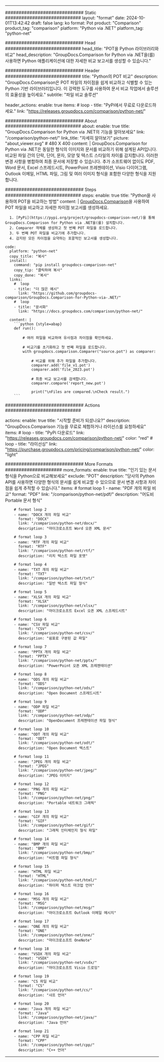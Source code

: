 
---
############################# Static ############################
layout: "format"
date:  2024-10-01T13:42:42
draft: false
lang: ko
format: Pot
product: "Comparison"
product_tag: "comparison"
platform: "Python via .NET"
platform_tag: "python-net"

############################# Head ############################
head_title: "POT을 Python 라이브러리와 비교"
head_description: "GroupDocs.Comparison for Python via .NET을(를) 사용하면 Python 애플리케이션에 대한 자세한 비교 보고서를 생성할 수 있습니다."

############################# Header ############################
title: "Python의 POT 비교" 
description: "GroupDocs.Comparison은 POT 파일의 차이점을 쉽게 비교하고 식별할 수 있는 Python 기반 라이브러리입니다. 이 강력한 도구를 사용하여 문서 비교 작업에서 솔루션의 효율성을 높이세요."
subtitle: "파일 비교 솔루션" 

header_actions:
  enable: true
  items:
    #  loop
    - title: "PyPi에서 무료로 다운로드하세요."
      link: "https://releases.groupdocs.com/comparison/python-net/"
      
############################# About ############################
about:
    enable: true
    title: "GroupDocs.Comparison for Python via .NET의 기능을 알아보세요"
    link: "/comparison/python-net/"
    link_title: "자세히 알아보기"
    picture: "about_viewer.svg" # 480 X 400
    content: |
       GroupDocs.Comparison for Python via .NET은 동일한 형식의 이미지와 문서를 비교하기 위해 설계된 API입니다. 비교된 파일 간의 단락, 단어, 문자, 모양 및 텍스트 스타일의 차이를 감지합니다. 이러한 변경 사항을 병합하여 최종 문서에 저장할 수 있습니다. 추가 소프트웨어 없이도 PDF, Word 문서, Excel 스프레드시트, PowerPoint 프레젠테이션, Visio 다이어그램, Outlook 이메일, HTML 파일, 그림 및 여러 이미지 형식을 포함한 다양한 형식을 지원합니다.

############################# Steps ############################
steps:
    enable: true
    title: "Python을 사용하여 POT을 비교하는 방법"
    content: |
      [GroupDocs.Comparison](https://products.groupdocs.com/comparison/python-net/)을 사용하여 POT 파일을 비교하고 자세한 차이점 보고서를 생성하세요.
      
      1. [PyPi](https://pypi.org/project/groupdocs-comparison-net/)을 통해 GroupDocs.Comparison for Python via .NET을(를) 설치합니다.
      2. Comparer 객체를 생성하고 첫 번째 POT 파일을 로드합니다.
      3. 두 번째 POT 파일을 비교기에 추가합니다.
      4. 감지된 모든 차이점을 요약하는 포괄적인 보고서를 생성합니다.
   
    code:
      platform: "python-net"
      copy_title: "복사"
      install:
        command: "pip install groupdocs-comparison-net"
        copy_tip: "클릭하여 복사"
        copy_done: "복사"
      links:
        #  loop
        - title: "더 많은 예시"
          link: "https://github.com/groupdocs-comparison/GroupDocs.Comparison-for-Python-via-.NET/"
        #  loop
        - title: "문서화"
          link: "https://docs.groupdocs.com/comparison/python-net/"
          
      content: |
        ```python {style=abap}
        def run():

            # 여러 파일을 비교하여 유사점과 차이점을 확인하세요.

            # 비교기를 초기화하고 첫 번째 파일을 로드합니다.
            with groupdocs.comparison.Comparer("source.pot") as comparer:

                # 비교를 위해 추가 파일을 추가합니다.
                comparer.add('file_v1.pot')
                comparer.add('file_2023.pot')

                # 최종 비교 보고서를 검색합니다.
                comparer.compare('report_new.pot')

                print("\nFiles are compared.\nCheck result.")
        ```            

############################# Actions ############################

actions:
  enable: true
  title: "시작할 준비가 되셨나요?"
  description: "GroupDocs.Comparison 기능을 무료로 체험하거나 라이선스를 요청하세요"
  items:
    #  loop
    - title: "PyPi 다운로드"
      link: "https://releases.groupdocs.com/comparison/python-net/"
      color: "red"
        #  loop
    - title: "라이선싱"
      link: "https://purchase.groupdocs.com/pricing/comparison/python-net/"
      color: "light"


############################# More Formats #####################
more_formats:
    enable: true
    title: "인기 있는 문서 형식을 Python으로 비교해보세요"
    exclude: "POT"
    description: "당사의 Python API를 사용하면 다양한 형식의 문서를 쉽게 비교할 수 있으므로 문서 변경 사항과 차이점을 쉽게 추적할 수 있습니다."
    items: 
        # format loop 1
        - name: "PDF 개의 파일 비교"
          format: "PDF"
          link: "/comparison/python-net/pdf/"
          description: "어도비 Portable 문서 형식"

        # format loop 2
        - name: "DOCX 개의 파일 비교"
          format: "DOCX"
          link: "/comparison/python-net/docx/"
          description: "마이크로소프트 Word 오픈 XML 문서"

        # format loop 3
        - name: "RTF 개의 파일 비교"
          format: "RTF"
          link: "/comparison/python-net/rtf/"
          description: "리치 텍스트 파일 포맷"

        # format loop 4
        - name: "TXT 개의 파일 비교"
          format: "TXT"
          link: "/comparison/python-net/txt/"
          description: "일반 텍스트 파일 형식"

        # format loop 5
        - name: "XLSX 개의 파일 비교"
          format: "XLSX"
          link: "/comparison/python-net/xlsx/"
          description: "마이크로소프트 Excel 오픈 XML 스프레드시트"

        # format loop 6
        - name: "CSV 파일 비교"
          format: "CSV"
          link: "/comparison/python-net/csv/"
          description: "쉼표로 구분된 값 파일"

        # format loop 7
        - name: "PPTX 개의 파일 비교"
          format: "PPTX"
          link: "/comparison/python-net/pptx/"
          description: "PowerPoint 오픈 XML 프레젠테이션"

        # format loop 8
        - name: "ODS 개의 파일 비교"
          format: "ODS"
          link: "/comparison/python-net/ods/"
          description: "Open Document 스프레드시트"

        # format loop 9
        - name: "ODP 파일 비교"
          format: "ODP"
          link: "/comparison/python-net/odp/"
          description: "OpenDocument 프레젠테이션 파일 형식"

        # format loop 10
        - name: "ODT 개의 파일 비교"
          format: "ODT"
          link: "/comparison/python-net/odt/"
          description: "Open Document 텍스트"

        # format loop 11
        - name: "JPEG 개의 파일 비교"
          format: "JPEG"
          link: "/comparison/python-net/jpeg/"
          description: "JPEG 이미지"

        # format loop 12
        - name: "PNG 개의 파일 비교"
          format: "PNG"
          link: "/comparison/python-net/png/"
          description: "Portable 네트워크 그래픽"

        # format loop 13
        - name: "GIF 개의 파일 비교"
          format: "GIF"
          link: "/comparison/python-net/gif/"
          description: "그래픽 인터체인지 형식 파일"

        # format loop 14
        - name: "BMP 개의 파일 비교"
          format: "BMP"
          link: "/comparison/python-net/bmp/"
          description: "비트맵 파일 형식"

        # format loop 15
        - name: "HTML 파일 비교"
          format: "HTML"
          link: "/comparison/python-net/html/"
          description: "하이퍼 텍스트 마크업 언어"

        # format loop 16
        - name: "MSG 개의 파일 비교"
          format: "MSG"
          link: "/comparison/python-net/msg/"
          description: "마이크로소프트 Outlook 이메일 메시지"

        # format loop 17
        - name: "ONE 개의 파일 비교"
          format: "ONE"
          link: "/comparison/python-net/one/"
          description: "마이크로소프트 OneNote"

        # format loop 18
        - name: "VSDX 개의 파일 비교"
          format: "VSDX"
          link: "/comparison/python-net/vsdx/"
          description: "마이크로소프트 Visio 드로잉"

        # format loop 19
        - name: "CS 파일 비교"
          format: "CS"
          link: "/comparison/python-net/cs/"
          description: "샤프 언어"

        # format loop 20
        - name: "Java 개의 파일 비교"
          format: "Java"
          link: "/comparison/python-net/java/"
          description: "Java 언어"
          
        # format loop 21
        - name: "CPP 파일 비교"
          format: "CPP"
          link: "/comparison/python-net/cpp/"
          description: "C++ 언어"
---